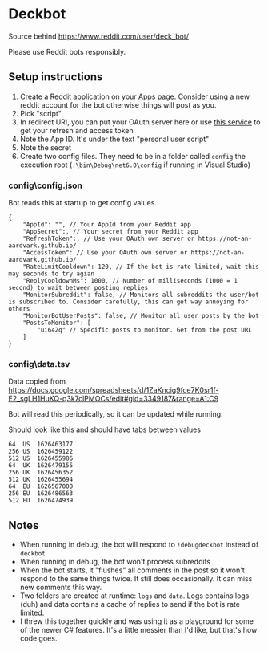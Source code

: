 # Deckbot

Source behind https://www.reddit.com/user/deck_bot/

Please use Reddit bots responsibly.

## Setup instructions

1. Create a Reddit application on your [Apps page](https://www.reddit.com/prefs/apps/). Consider using a new reddit account for the bot otherwise things will post as you.
  1. Pick "script"
  1. In redirect URI, you can put  your OAuth server here or use [this service](https://not-an-aardvark.github.io/reddit-oauth-helper/) to get your refresh and access token
  1. Note the App ID. It's under the text "personal user script"
  1. Note the secret
1. Create two config files. They need to be in a folder called `config` the execution root (`.\bin\Debug\net6.0\config` if running in Visual Studio)

### config\config.json

Bot reads this at startup to get config values.

```
{
	"AppId": "", // Your AppId from your Reddit app
	"AppSecret":, // Your secret from your Reddit app
	"RefreshToken":, // Use your OAuth own server or https://not-an-aardvark.github.io/
	"AccessToken": // Use your OAuth own server or https://not-an-aardvark.github.io/
	"RateLimitCooldown": 120, // If the bot is rate limited, wait this may seconds to try agian
	"ReplyCooldownMs": 1000, // Number of milliseconds (1000 = 1 second) to wait between posting replies
	"MonitorSubreddit": false, // Monitors all subreddits the user/bot is subscribed to. Consider carefully, this can get way annoying for others
	"MonitorBotUserPosts": false, // Monitor all user posts by the bot
	"PostsToMonitor": [
		"ui642q" // Specific posts to monitor. Get from the post URL
	]
}
```

### config\data.tsv

Data copied from https://docs.google.com/spreadsheets/d/1ZaKncig9fce7K0sr1f-E2_sgLH1HuKQ-q3k7clPMOCs/edit#gid=3349187&range=A1:C9

Bot will read this periodically, so it can be updated while running.

Should look like this and should have tabs between values

```
64	US	1626463177
256	US	1626459122
512	US	1626455986
64	UK	1626479155
256	UK	1626456352
512	UK	1626455694
64	EU	1626567000
256	EU	1626486563
512	EU	1626474939
```

## Notes

* When running in debug, the bot will respond to `!debugdeckbot` instead of `deckbot`
* When running in debug, the bot won't process subreddits
* When the bot starts, it "flushes" all comments in the post so it won't respond to the same things twice. It still does occasionally. It can miss new comments this way.
* Two folders are created at runtime: `logs` and `data`. Logs contains logs (duh) and data contains a cache of replies to send if the bot is rate limited.
* I threw this together quickly and was using it as a playground for some of the newer C# features. It's a little messier than I'd like, but that's how code goes.